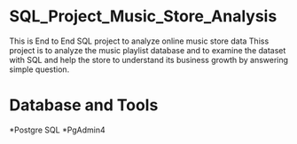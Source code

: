 # SQL_Project_Music_Store_Analysis
This is End to End SQL project to analyze online music store data
Thiss project is to analyze the music playlist database and to examine the dataset  with  SQL and help the store to understand its business growth by answering simple question.
# Database and Tools
 *Postgre SQL
 *PgAdmin4

